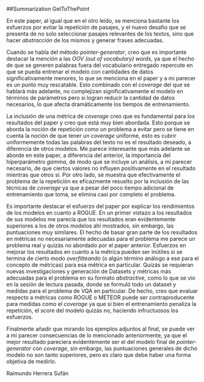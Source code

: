 ##Summarization GetToThePoint

En este paper, al igual que en el otro leído, se menciona bastante los esfuerzos por evitar la repetición de pasajes, y el nuevo desafio que se presenta de no solo seleccionar pasajes relevantes de los textos, sino que hacer _abstracción_ de los mismos y generar frases adecuadas.

Cuando se habla del método _pointer-generator_, creo que es importante destacar la mención a las _OOV (out of vocabulary) words_, ya que el hecho de que se generen palabras fuera del vocabulario entregado repercute en que se pueda entrenar el modelo con cantidades de datos significativamente menores, lo que se menciona en el paper y a mi parecer es un punto muy rescatable. Esto combinado con el _coverage_ del que se hablará más adelante, no complejizan significativamente el modelo en términos de parámetros pero si logran reducir la cantidad de datos necesarios, lo que afecta dramáticamente los tiempos de entrenamiento.

La inclusión de una métrica de _coverage_ creo que es fundamental para los resultados del paper y creo que está muy bien abordada. Esto porque se aborda la noción de repetición como un problema a evitar pero se tiene en cuenta la noción de que tener un _coverage_ uniforme, esto es cubrir uniformemente todas las palabras del texto no es el resultado deseado, a diferencia de otros modelos. Me parece interesante que más adelante se aborde en este paper, a diferencia del anterior, la importancia del hiperparámetro _gamma_, de modo que se incluye un análisis, a mi parecer necesario, de que ciertos valores no influyen positivamente en el resultado mientras que otros sí. Por otro lado, se muestra que efectivamente el problema de la repetición es eficazmente resuelto por la inclusión de las técnicas de _coverage_ ya que a pesar del poco tiempo adicional de entrenamiento que toma, se elimina casi por completo el problema.

Es importante destacar el esfuerzo del paper por explicar los rendimientos de los modelos en cuanto a ROGUE. En un primer vistazo a los resultados de sus modelos me parecía que los resultados eran evidentemente superiores a los de otros modelos ahí mostrados, sin embargo, las puntuaciones muy similares. El hecho de basar gran parte de los resultados en métricas no necesariamente adecuadas para el problema me parece un problema real y quizás no abordado por el paper anterior. Esfuerzos en mejorar los resultados en cuanto a la métrica pueden ser inútiles si se termina de cierto modo _overfitteando_ (o algún término análogo a ese para el concepto de métricas) para esa métrica en particular. Quizás se requieran nuevas investigaciones y generación de Datasets y métricas más adecuadas para el problema en su formato _abstractive_, como lo que se vio en la sesión de lectura pasada, donde se formuló todo un dataset y medidas para el problema de VQA en particular. De hecho, creo que evaluar respecto a métricas como ROGUE o METEOR puede ser contraproducente para medidas como el _coverage_ ya que si bien el entrenamiento penaliza la repetición, el score del modelo quizás no, haciendo infructuosos los esfuerzos.

Finalmente añadir que mirando los ejemplos adjuntos al final, se puede ver a mi parecer consecuencias de lo mencionado anteriormente, ya que el mejor resultado pareciera evidentemente ser el del modelo final de _pointer-generator_ con _coverage_, sin embargo, las puntuaciones generales de dicho modelo no son tanto superiores, pero es claro que debe haber una forma objetiva de medirlo.

Raimundo Herrera Sufán